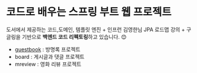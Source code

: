   
# 코드로 배우는 스프링 부트 웹 프로젝트 
도서에서 제공하는 코드,도메인, 템플릿 엔진 + 인프런 김영한님 JPA 로드맵 강의 + 구글링을 기반으로 <strong> 백엔드 코드 리펙토링</strong>하고 있습니다. 😊

- [guestbook](/guestbook)    :  방명록 프로젝트
- board : 게시글과 댓글 프로젝트
- mreview : 영화 리뷰 프로젝트

